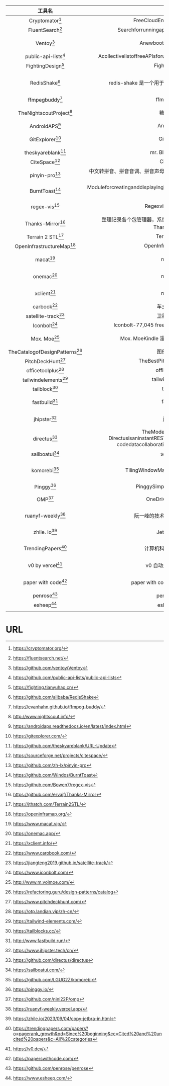 |                         工具名                          |                                                       介绍                                                       |            标签            |
|:-------------------------------------------------------:|:----------------------------------------------------------------------------------------------------------------:|:--------------------------:|
|                Cryptomator[^Cryptomator]                |                                          FreeCloudEncryptionforDropbox                                           |           加密;            |
|               FluentSearch[^FluentSearch]               |                                    Searchforrunningapplicationsandbrowsertabs                                    |           搜索;            |
|                     Ventoy[^Ventoy]                     |                                             AnewbootableUSBsolution.                                             |       USB; U 盘启动;       |
|           public-api-lists[^public-api-lists]           |                            AcollectivelistoffreeAPIsforuseinsoftwareandwebdevelopment                            |         公共 API;          |
|             FightingDesign[^FightingDesign]             |                                                  FightingDesign                                                  |          UI 设计;          |
|                 RedisShake[^RedisShake]                 |                               redis-shake 是一个用于 Redis 数据迁移与过滤的工具。                                | redis; 数据迁移; 数据过滤; |
|                ffmpegbuddy[^ffmpegbuddy]                |                                                   ffmpegbuddy                                                    |          ffmpeg;           |
|       TheNightscoutProject[^TheNightscoutProject]       |                                                    糖尿病监测                                                    |        糖尿病监测;         |
|                 AndroidAPS[^AndroidAPS]                 |                                                    AndroidAPS                                                    |          糖尿病;           |
|                GitExplorer[^GitExplorer]                |                                                   GitExplorer                                                    |        git; 命令行;        |
|             theskyareblank[^theskyareblank]             |                                                mr. Blank 科学上网                                                |         科学上网;          |
|                  CiteSpace[^CiteSpace]                  |                                                    CiteSpace                                                     |         文献综述;          |
|                 pinyin-pro[^pinyin-pro]                 |                     中文转拼音、拼音音调、拼音声母、拼音韵母、多音字拼音、姓氏拼音、拼音匹配                     |         汉字拼音;          |
|                 BurntToast[^BurntToast]                 |                      ModuleforcreatinganddisplayingToastNotificationsonMicrosoftWindows 10.                      |           toast;           |
|                  regex-vis[^regex-vis]                  |                                              Regexvisualizer&editor                                              |    可视化; 正则表达式;     |
|              Thanks-Mirror[^Thanks-Mirror]              |                      整理记录各个包管理器，系统镜像，以及常用软件的好用镜像，ThanksMirror。                      |         仓库镜像;          |
|               Terrain 2 STL[^Terrain2STL]               |                                                  Terrain 2 STL                                                   |         地图模型;          |
|      OpenInfrastructureMap[^OpenInfrastructureMap]      |                                              OpenInfrastructureMap                                               |           地图;            |
|                      macat[^macat]                      |                                                     mac 软件                                                     |         mac; 软件;         |
|                     onemac[^onemac]                     |                                                     mac 软件                                                     |         mac; 软件;         |
|                    xclient[^xclient]                    |                                                     mac 软件                                                     |         mac; 软件;         |
|                    carbook[^carbook]                    |                                                   车主随身手册                                                   |           汽车;            |
|            satellite-track[^satellite-track]            |                                                   卫星轨道追踪                                                   |           卫星;            |
|                   Iconbolt[^Iconbolt]                   |                                 Iconbolt-77,045 freevectoriconsatyourfingertips                                  |           图标;            |
|                   Mox. Moe[^Mox.Moe]                    |                                     Mox. MoeKindle 漫畫-Kobo 漫畫-epub 漫畫                                      |        漫画; 资源;         |
| TheCatalogofDesignPatterns[^TheCatalogofDesignPatterns] |                                                   图例设计模式                                                   |         设计模式;          |
|              PitchDeckHunt[^PitchDeckHunt]              |                                             TheBestPitchDeckExamples                                             |         商业 PPT;          |
|             officetoolplus[^officetoolplus]             |                                                  officetoolplus                                                  |          office;           |
|           tailwindelements[^tailwindelements]           |                                                 tailwindelements                                                 |         tailwind;          |
|                  tailblock[^tailblock]                  |                                                    tailblock                                                     |         tailwind;          |
|                  fastbuild[^fastbuild]                  |                                                    fastbuild                                                     |       spring 脚手架;       |
|                   jhipster[^jhipster]                   |                                                     jhipster                                                     |       spring 脚手架;       |
|                   directus[^directus]                   | TheModernDataStack🐰—DirectusisaninstantREST+GraphQLAPIandintuitiveno-codedatacollaborationappforanySQLdatabase. | 数据库; restful; graphql;  |
|                 sailboatui[^sailboatui]                 |                                                    sailboatui                                                    |         tailwind;          |
|                   komorebi[^komorebi]                   |                                        TilingWindowManagementforWindows.                                         |  平铺窗口管理器; windows;  |
|                     Pinggy[^Pinggy]                     |                                           PinggySimpleLocalHostTunnel                                            |         内网穿透;          |
|                        OMP[^OMP]                        |                                               OneDriveMediaPlayer                                                |    onedriver 影音播放;     |
|              ruanyf-weekly[^ruanyf-weekly]              |                                          阮一峰的技术周刊非官方搜索工具                                          |        博客; 搜索;         |
|                  zhile. Io[^zhile.Io]                   |                                                  Jetbrain 破解                                                   |      jetbrain; 破解;       |
|             TrendingPapers[^TrendingPapers]             |                                              计算机科学流行论文排行                                              |        科研; 论文;         |
|                    v0 by vercel[^v0]                    |                                              v0 自动生成 react 界面                                              |      自动生成;react；      |
|            paper with code[^paper_with_code]            |                                        paper with code, 模型、代码、论文                                         |      人工智能; 论文;       |
|                    penrose[^penrose]                    |                                                   penrose 绘图                                                   |           绘图;            |
|                     esheep[^esheep]                     |                                                   esheep 绘图                                                    |            绘图            |
|                                                         |                                                                                                                  |                            |

# URL

[^Cryptomator]: https://cryptomator.org/
[^FluentSearch]: https://fluentsearch.net/
[^Ventoy]: https://github.com/ventoy/Ventoy
[^public-api-lists]: https://github.com/public-api-lists/public-api-lists
[^FightingDesign]: https://fighting.tianyuhao.cn/
[^RedisShake]: https://github.com/alibaba/RedisShake
[^ffmpegbuddy]: https://evanhahn.github.io/ffmpeg-buddy/
[^TheNightscoutProject]: http://www.nightscout.info/
[^AndroidAPS]: https://androidaps.readthedocs.io/en/latest/index.html
[^GitExplorer]: https://gitexplorer.com/
[^theskyareblank]: https://github.com/theskyareblank/URL-Update
[^CiteSpace]: https://sourceforge.net/projects/citespace/
[^pinyin-pro]: https://github.com/zh-lx/pinyin-pro
[^BurntToast]: https://github.com/Windos/BurntToast
[^regex-vis]: https://github.com/Bowen7/regex-vis
[^Thanks-Mirror]: https://github.com/eryajf/Thanks-Mirror
[^Terrain2STL]: https://jthatch.com/Terrain2STL/
[^OpenInfrastructureMap]: https://openinframap.org/
[^macat]: https://www.macat.vip/
[^onemac]: https://onemac.app/
[^xclient]: https://xclient.info/
[^carbook]: https://www.carobook.com/
[^satellite-track]: https://jiangteng2019.github.io/satellite-track/
[^Iconbolt]: https://www.iconbolt.com/
[^Mox.Moe]: http://www.m.volmoe.com/
[^TheCatalogofDesignPatterns]: https://refactoring.guru/design-patterns/catalog
[^PitchDeckHunt]: https://www.pitchdeckhunt.com/
[^officetoolplus]: https://otp.landian.vip/zh-cn/
[^tailwindelements]: https://tailwind-elements.com/
[^tailblock]: https://tailblocks.cc/
[^fastbuild]: http://www.fastbuild.run/
[^jhipster]: https://www.jhipster.tech/cn/
[^directus]: https://github.com/directus/directus
[^sailboatui]: https://sailboatui.com/
[^komorebi]: https://github.com/LGUG2Z/komorebi
[^Pinggy]: https://pinggy.io/
[^OMP]: https://github.com/nini22P/omp
[^ruanyf-weekly]: https://ruanyf-weekly.vercel.app/
[^zhile.Io]: https://zhile.io/2023/09/04/copy-jetbra-in.html
[^TrendingPapers]: https://trendingpapers.com/papers?o=pagerank_growth&pd=Since%20beginning&cc=Cited%20and%20uncited%20papers&c=All%20categories
[^v0]:https://v0.dev/
[^paper_with_code]: https://paperswithcode.com/ 
[^penrose]: https://github.com/penrose/penrose  
[^esheep]: https://www.esheep.com/